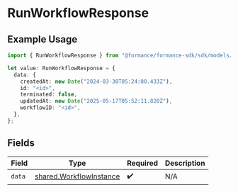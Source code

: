 # RunWorkflowResponse

## Example Usage

```typescript
import { RunWorkflowResponse } from "@formance/formance-sdk/sdk/models/shared";

let value: RunWorkflowResponse = {
  data: {
    createdAt: new Date("2024-03-30T05:24:00.433Z"),
    id: "<id>",
    terminated: false,
    updatedAt: new Date("2025-05-17T05:52:11.820Z"),
    workflowID: "<id>",
  },
};
```

## Fields

| Field                                                                     | Type                                                                      | Required                                                                  | Description                                                               |
| ------------------------------------------------------------------------- | ------------------------------------------------------------------------- | ------------------------------------------------------------------------- | ------------------------------------------------------------------------- |
| `data`                                                                    | [shared.WorkflowInstance](../../../sdk/models/shared/workflowinstance.md) | :heavy_check_mark:                                                        | N/A                                                                       |
